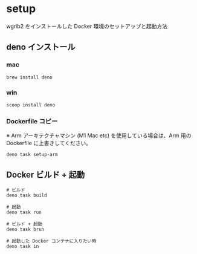# setup

wgrib2 をインストールした Docker 環境のセットアップと起動方法

## deno インストール

### mac

```
brew install deno
```

### win

```
scoop install deno
```

### Dockerfile コピー

※ Arm アーキテクチャマシン (M1 Mac etc) を使用している場合は、Arm 用の Dockerfile に上書きしてください。

```
deno task setup-arm
```

## Docker ビルド + 起動

```
# ビルド
deno task build

# 起動
deno task run

# ビルド + 起動
deno task brun

# 起動した Docker コンテナに入りたい時
deno task in
```
